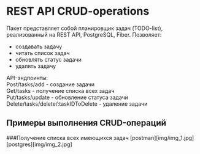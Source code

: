 # REST API CRUD-operations

Пакет представляет собой планировщик задач (TODO-list), реализованный на REST API, PostgreSQL, Fiber. Позволяет:
- создавать задачу
- читать список задач
- обновлять статус задачи
- удалять задачу

API-эндпоинты:<br>
Post/tasks/add - создание задачи<br>
Get/tasks - получение списка всех задач<br>
Put/tasks/update - обновление статуса задачи<br>
Delete/tasks/delete/:taskIDToDelete - удаление задачи<br>

## Примеры выполнения CRUD-операций
###Получение списка всех имеющихся задач
[postman][img/img_1.jpg]
[postgres][img/img_2.jpg]

